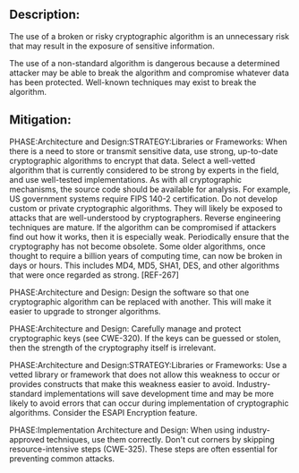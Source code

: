## Description:

The use of a broken or risky cryptographic algorithm is an unnecessary risk that may result in the exposure of sensitive information.

The use of a non-standard algorithm is dangerous because a determined attacker may be able to break the algorithm and compromise whatever data has been protected. Well-known techniques may exist to break the algorithm.

## Mitigation:


PHASE:Architecture and Design:STRATEGY:Libraries or Frameworks:
When there is a need to store or transmit sensitive data, use strong, up-to-date cryptographic algorithms to encrypt that data. Select a well-vetted algorithm that is currently considered to be strong by experts in the field, and use well-tested implementations. As with all cryptographic mechanisms, the source code should be available for analysis. For example, US government systems require FIPS 140-2 certification. Do not develop custom or private cryptographic algorithms. They will likely be exposed to attacks that are well-understood by cryptographers. Reverse engineering techniques are mature. If the algorithm can be compromised if attackers find out how it works, then it is especially weak. Periodically ensure that the cryptography has not become obsolete. Some older algorithms, once thought to require a billion years of computing time, can now be broken in days or hours. This includes MD4, MD5, SHA1, DES, and other algorithms that were once regarded as strong. [REF-267]

PHASE:Architecture and Design:
Design the software so that one cryptographic algorithm can be replaced with another. This will make it easier to upgrade to stronger algorithms.

PHASE:Architecture and Design:
Carefully manage and protect cryptographic keys (see CWE-320). If the keys can be guessed or stolen, then the strength of the cryptography itself is irrelevant.

PHASE:Architecture and Design:STRATEGY:Libraries or Frameworks:
Use a vetted library or framework that does not allow this weakness to occur or provides constructs that make this weakness easier to avoid. Industry-standard implementations will save development time and may be more likely to avoid errors that can occur during implementation of cryptographic algorithms. Consider the ESAPI Encryption feature.

PHASE:Implementation Architecture and Design:
When using industry-approved techniques, use them correctly. Don't cut corners by skipping resource-intensive steps (CWE-325). These steps are often essential for preventing common attacks.

